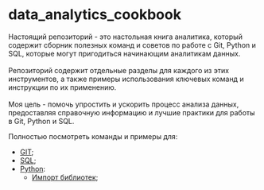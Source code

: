 # data_analytics_cookbook<br>
Настоящий репозиторий - это настольная книга аналитика, который содержит сборник полезных команд и советов по работе с Git, Python и SQL, которые могут пригодиться начинающим аналитикам данных.<br><br>
Репозиторий содержит отдельные разделы для каждого из этих инструментов, а также примеры использования ключевых команд и инструкции по их применению.<br><br>
Моя цель - помочь упростить и ускорить процесс анализа данных, предоставляя справочную информацию и лучшие практики для работы в Git, Python и SQL.

Полностью посмотреть команды и примеры для:
* [GIT](GIT/GIT.md);
* [SQL](SQL/SQL.md);
* [Python](Python/Python.md):
  * [Импорт библиотек](Python/Python.md#import-libraries);
